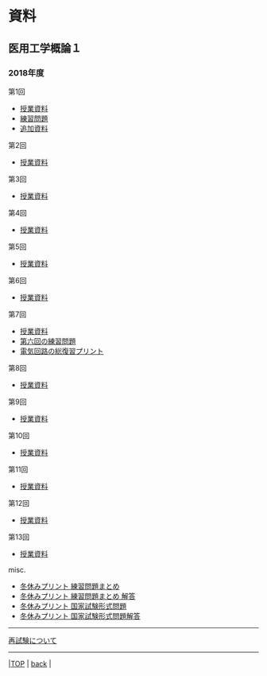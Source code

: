 # 資料
## 医用工学概論１
### 2018年度

第1回  
* [授業資料](attached/lecture1.pdf)  
 * [練習問題](attached/exercize1.pdf)  
 * [追加資料](attached/additional1.pdf)  

第2回  
* [授業資料](attached/lecture2.pdf)  

第3回  
* [授業資料](attached/lecture3.pdf)  
  
第4回  
* [授業資料](attached/lecture4.pdf)  
  
第5回  
* [授業資料](attached/lecture5.pdf)  
  
第6回  
* [授業資料](attached/lecture6.pdf)  
  
第7回  
* [授業資料](attached/lecture7.pdf)  
 * [第六回の練習問題](attached/answer7.pdf)  
 * [電気回路の総復習プリント](attached/review7.pdf)  
  
第8回  
* [授業資料](attached/lecture8.pdf)  
  
第9回  
* [授業資料](attached/lecture9.pdf)  
  
第10回  
* [授業資料](attached/lecture10.pdf)  
  
第11回  
* [授業資料](attached/lecture11.pdf)  
  
第12回  
* [授業資料](attached/lecture12.pdf)  
  
第13回  
* [授業資料](attached/lecture13.pdf)  
  
misc.  
* [冬休みプリント 練習問題まとめ](attached/exercize.pdf)  
 * [冬休みプリント 練習問題まとめ 解答](attached/exercize_ans.pdf)  
* [冬休みプリント 国家試験形式問題](attached/winter_vac.pdf)  
 * [冬休みプリント 国家試験形式問題解答](attached/winter_vac_ans.pdf)  
  
---
  
[再試験について](./about_exam)  
  
---
  
|[TOP](https://naoki-sh.github.io/) | [back](../) |
